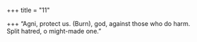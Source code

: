 +++
title = "11"

+++
“Agni, protect us. (Burn), god, against those who do harm.  
Split hatred, o might-made one.”  